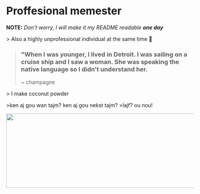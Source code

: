 # Proffesional memester

**NOTE:** *Don't worry, I will make it my README readable **one day***

\> Also a highly unprofessional individual at the same time 🤡

> ### "When I was younger, I lived in Detroit. I was sailing on a cruise ship and I saw a woman. She was speaking the native language so I didn't understand her.
> ~ champagne

\> I make coconut powder

\>ken aj gou wan tajm? ken aj gou nekst tajm?
\>lajf? ou nou!

<img src="https://external-content.duckduckgo.com/iu/?u=https%3A%2F%2Fi.ytimg.com%2Fvi%2F_cZvtGHhOYM%2Fmaxresdefault.jpg&f=1&nofb=1&ipt=3b545f31e38bebbbc7e1467979831a9773809f488aa8a5bef7ca929ae6fe8690&ipo=images)https://external-content.duckduckgo.com/iu/?u=https%3A%2F%2Fi.ytimg.com%2Fvi%2F_cZvtGHhOYM%2Fmaxresdefault.jpg&f=1&nofb=1&ipt=3b545f31e38bebbbc7e1467979831a9773809f488aa8a5bef7ca929ae6fe8690&ipo=images" width="1000" height="200">
